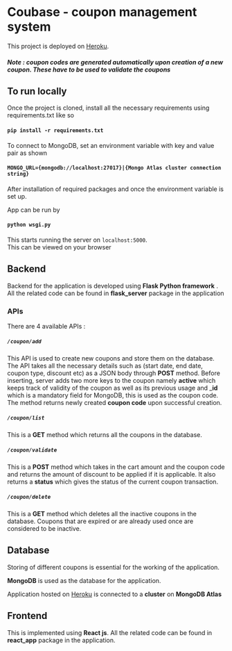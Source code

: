 # Coubase - coupon management system

This project is deployed on [Heroku](https://coubase.herokuapp.com).

##### Note : coupon codes are generated automatically upon creation of a new coupon. These have to be used to validate the coupons

## To run locally

Once the project is cloned, install all the necessary requirements using requirements.txt like so

#### `pip install -r requirements.txt` 

To connect to MongoDB, set an environment variable with key and value pair as shown

#### `MONGO_URL={mongodb://localhost:27017}|{Mongo Atlas cluster connection string}`

After installation of required packages and once the environment variable is set up. 


App can be run by 
#### `python wsgi.py`

This starts running the server on `localhost:5000`. \
This can be viewed on your browser

## Backend

Backend for the application is developed using __Flask Python framework__ .\
All the related code can be found in __flask_server__ package in the application

### APIs

There are 4 available APIs : 

##### `/coupon/add`
This API is used to create new coupons and store them on the database. The API takes all the necessary details such as (start date, end date, coupon type, discount etc) as a JSON body through __POST__ method. Before inserting, server adds two more keys to the coupon namely __active__ which keeps track of validity of the coupon as well as its previous usage and ___id__ which is a mandatory field for MongoDB, this is used as the coupon code. The method returns newly created __coupon code__ upon successful creation.

##### `/coupon/list`
This is a __GET__ method which returns all the coupons in the database.

##### `/coupon/validate`
This is a __POST__ method which takes in the cart amount and the coupon code and returns the amount of discount to be applied if it is applicable. It also returns a __status__ which gives the status of the current coupon transaction.

##### `/coupon/delete`
This is a __GET__ method which deletes all the inactive coupons in the database. Coupons that are expired or are already used once are considered to be inactive.

## Database

Storing of different coupons is essential for the working of the application.

__MongoDB__ is used as the database for the application.

Application hosted on [Heroku](https://coubase.herokuapp.com) is connected to a __cluster__ on __MongoDB Atlas__



## Frontend

This is implemented using __React js__. All the related code can be found in __react_app__ package in the application.
